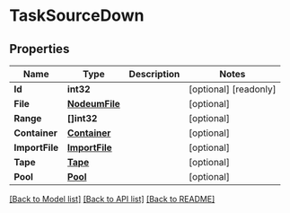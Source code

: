 # TaskSourceDown

## Properties

Name | Type | Description | Notes
------------ | ------------- | ------------- | -------------
**Id** | **int32** |  | [optional] [readonly] 
**File** | [**NodeumFile**](nodeum_file.md) |  | [optional] 
**Range** | **[]int32** |  | [optional] 
**Container** | [**Container**](container.md) |  | [optional] 
**ImportFile** | [**ImportFile**](import_file.md) |  | [optional] 
**Tape** | [**Tape**](tape.md) |  | [optional] 
**Pool** | [**Pool**](pool.md) |  | [optional] 

[[Back to Model list]](../README.md#documentation-for-models) [[Back to API list]](../README.md#documentation-for-api-endpoints) [[Back to README]](../README.md)


